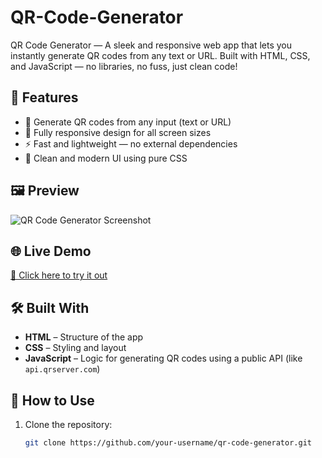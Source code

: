 # QR-Code-Generator
 QR Code Generator — A sleek and responsive web app that lets you instantly generate QR codes from any text or URL. Built with HTML, CSS, and JavaScript — no libraries, no fuss, just clean code!

## 🚀 Features

- 🔗 Generate QR codes from any input (text or URL)
- 📱 Fully responsive design for all screen sizes
- ⚡ Fast and lightweight — no external dependencies
- 🎨 Clean and modern UI using pure CSS

## 🖼️ Preview

![QR Code Generator Screenshot](screenshot.png) 

## 🌐 Live Demo

[🔗 Click here to try it out](https://qrimggenerator2025.netlify.app/)  
<!-- Replace with your GitHub Pages or hosted project link -->

## 🛠️ Built With

- **HTML** – Structure of the app  
- **CSS** – Styling and layout  
- **JavaScript** – Logic for generating QR codes using a public API (like `api.qrserver.com`)  

## 📂 How to Use

1. Clone the repository:
   ```bash
   git clone https://github.com/your-username/qr-code-generator.git
